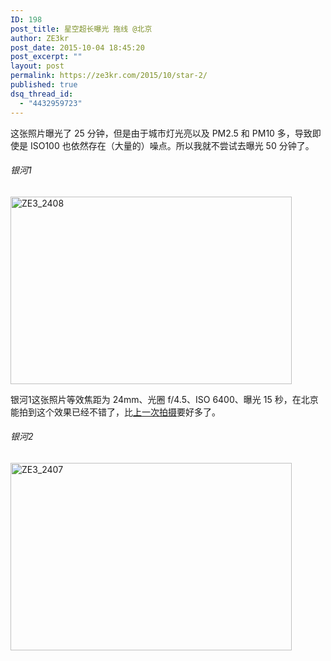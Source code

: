 ```yaml
---
ID: 198
post_title: 星空超长曝光 拖线 @北京
author: ZE3kr
post_date: 2015-10-04 18:45:20
post_excerpt: ""
layout: post
permalink: https://ze3kr.com/2015/10/star-2/
published: true
dsq_thread_id:
  - "4432959723"
---
```

这张照片曝光了 25 分钟，但是由于城市灯光亮以及 PM2.5 和 PM10 多，导致即使是 ISO100 也依然存在（大量的）噪点。所以我就不尝试去曝光 50 分钟了。
<h6>银河1</h6>
<a href="https://media.landcement.com/sites/2/20160131133548/ZE3_2408.jpg" rel="attachment wp-att-806"><img src="https://media.landcement.com/sites/2/20160131133548/ZE3_2408-450x300.jpg" alt="ZE3_2408" width="450" height="300" class="aligncenter size-medium wp-image-806" /></a>

银河1这张照片等效焦距为 24mm、光圈 f/4.5、ISO 6400、曝光 15 秒，在北京能拍到这个效果已经不错了，比<a href="https://ze3kr.com/2015/09/star/">上一次拍摄</a>要好多了。
<h6>银河2</h6>
<a href="https://media.landcement.com/sites/2/20160131133613/ZE3_2407.jpg" rel="attachment wp-att-807"><img src="https://media.landcement.com/sites/2/20160131133613/ZE3_2407-450x300.jpg" alt="ZE3_2407" width="450" height="300" class="aligncenter size-medium wp-image-807" /></a>